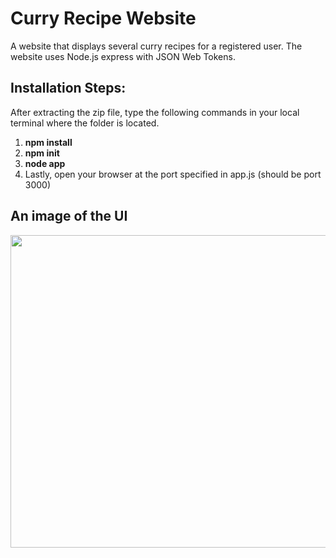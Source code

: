 # <h1>Curry Recipe Website</h1>

<p>A website that displays several curry recipes for a registered user. The website uses Node.js express with JSON Web Tokens.
</p>

<h2>Installation Steps:</h2>

<p>After extracting the zip file, type the following commands in your local terminal where the folder is located.</p>
<ol>
  <li><b>npm install</b></li>
  <li><b>npm init</b></li>
  <li><b>node app</b></li>
  <li>Lastly, open your browser at the port specified in app.js (should be port 3000)</li>
</ol>


<h2>An image of the UI</h2>
<img width="1000" height="500" src="https://user-images.githubusercontent.com/25343696/112309595-9105a400-8cb4-11eb-9515-f8125ec85c23.png">

